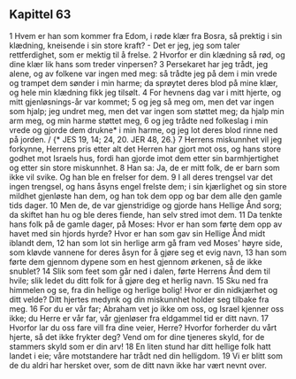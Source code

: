 ## Kapittel 63

1 Hvem er han som kommer fra Edom, i røde klær fra Bosra, så prektig i sin klædning, kneisende i sin store kraft? - Det er jeg, jeg som taler rettferdighet, som er mektig til å frelse.
2 Hvorfor er din klædning så rød, og dine klær lik hans som treder vinpersen?
3 Persekaret har jeg trådt, jeg alene, og av folkene var ingen med meg: så trådte jeg på dem i min vrede og trampet dem sønder i min harme; da sprøytet deres blod på mine klær, og hele min klædning fikk jeg tilsølt.
4 For hevnens dag var i mitt hjerte, og mitt gjenløsnings-år var kommet;
5 og jeg så meg om, men det var ingen som hjalp; jeg undret meg, men det var ingen som støttet meg; da hjalp min arm meg, og min harme støttet meg,
6 og jeg trådte ned folkeslag i min vrede og gjorde dem drukne* i min harme, og jeg lot deres blod rinne ned på jorden. / {* JES 19, 14; 24, 20. JER 48, 26.}
7 Herrens miskunnhet vil jeg forkynne, Herrens pris etter alt det Herren har gjort mot oss, og hans store godhet mot Israels hus, fordi han gjorde imot dem etter sin barmhjertighet og etter sin store miskunnhet.
8 Han sa: Ja, de er mitt folk, de er barn som ikke vil svike. Og han ble en frelser for dem.
9 I all deres trengsel var det ingen trengsel, og hans åsyns engel frelste dem; i sin kjærlighet og sin store mildhet gjenløste han dem, og han tok dem opp og bar dem alle den gamle tids dager.
10 Men de, de var gjenstridige og gjorde hans Hellige Ånd sorg; da skiftet han hu og ble deres fiende, han selv stred imot dem.
11 Da tenkte hans folk på de gamle dager, på Moses: Hvor er han som førte dem opp av havet med sin hjords hyrde? Hvor er han som gav sin Hellige Ånd midt iblandt dem,
12 han som lot sin herlige arm gå fram ved Moses' høyre side, som kløvde vannene for deres åsyn for å gjøre seg et evig navn,
13 han som førte dem gjennom dypene som en hest gjennom ørkenen, så de ikke snublet?
14 Slik som feet som går ned i dalen, førte Herrens Ånd dem til hvile; slik ledet du ditt folk for å gjøre deg et herlig navn.
15 Sku ned fra himmelen og se, fra din hellige og herlige bolig! Hvor er din nidkjærhet og ditt velde? Ditt hjertes medynk og din miskunnhet holder seg tilbake fra meg.
16 For du er vår far; Abraham vet jo ikke om oss, og Israel kjenner oss ikke; du Herre er vår far, vår gjenløser fra eldgammel tid er ditt navn.
17 Hvorfor lar du oss fare vill fra dine veier, Herre? Hvorfor forherder du vårt hjerte, så det ikke frykter deg? Vend om for dine tjeneres skyld, for de stammers skyld som er din arv!
18 En liten stund har ditt hellige folk hatt landet i eie; våre motstandere har trådt ned din helligdom.
19 Vi er blitt som de du aldri har hersket over, som de ditt navn ikke har vært nevnt over.
